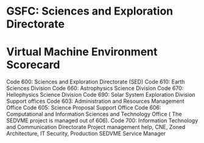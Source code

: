# GSFC: Sciences and Exploration Directorate
# Virtual Machine Environment Scorecard
Code 600: Sciences and Exploration Directorate (SED)
Code 610: Earth Sciences Division
Code 660: Astrophysics Science Division
Code 670: Heliophysics Science Division
Code 690: Solar System Exploration Division
Support offices
Code 603: Administration and Resources Management Office
Code 605: Science Proposal Support Office
Code 606: Computational and Information Sciences and Technology Office  ( The SEDVME project is managed out of 606).
Code 700: Information Technology and Communication Directorate
Project management help, CNE, Zoned Architecture, IT Security,  Production SEDVME Service Manager